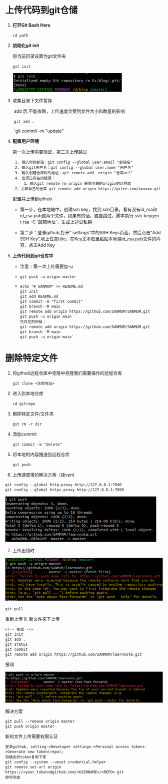 # 上传代码到git仓储

1. **打开Git Bash Here**

   `cd path`

2. **初始化git init**

   将当前目录设置为git文件夹

   `git init`

   ![git](git_config.assets/git.png)

3. 收集目录下文件暂存

   ​	add 后.不能省略，上传速度会受到文件大小和数量的影响

   ​		`git add .`

   ​		`git commit -m "update"

4. **配置用户环境**

   第一次上传需要验证，第二次上传跳过

   ```
    1. 输入你的邮箱：git config --global user.email "邮箱名"
    2. 输入git用户名：git config --global user.name "用户名"
    3. 输入创建仓库时的地址：git remote add  origin "仓库url"
    4. 出现已存在的错误：
    	1、输入git remote rm origin 删除关联的origin的远程库
   	2、关联自己的仓库 git remote add origin https://gitee.com/xxxxxx.git
   
   ```

   配置并上传到github

   - 第一步，在本地端中，创建ssh key，找到.ssh目录，看有没有id_rsa和id_rsa.pub这两个文件，如果有的话，直接跳过，脚本执行 ssh-keygen -t rsa -C '邮箱地址'，生成上述公私钥

   - 第二步：登录github,打开” settings”中的SSH Keys页面，然后点击“Add SSH Key”,填上任意title，在Key文本框里黏贴本地端id_rsa.pub文件的内容，点击Add Key

5. **上传代码到git仓库中**

   - 注意：第一次上传需要加-u

   - `git push -u origin master`

   - ```
     echo "# SANMUM" >> README.md
     git init
     git add README.md
     git commit -m "first commit"
     git branch -M main
     git remote add origin https://github.com/SANMUM/SANMUM.git
     git push -u origin main
     已存在的时候：
     git remote add origin https://github.com/SANMUM/SANMUM.git
     git branch -M main
     git push -u origin main`
     ```



# 删除特定文件

1. 将github远程仓库中克隆中克隆我们需要操作的远程仓库

   `git clone <仓库地址>`

2. 进入到本地仓库

    `cd gitrepo`

3. 删除特定文件/文件夹

    `git rm -r dir`

4. 添加commit

    `git commit -m "delete"`

5. 将本地的内容推送到远程仓库

    `git push`


6. 上传速度慢的解决方案（挂vpn)

  ```
  git config --global http.proxy http://127.0.0.1:7890
  git config --global https.proxy http://127.0.0.1:7890
  ```

  ![image-20221024133108731](git_config.assets/image-20221024133108731.png)

 7. 上传出错时

  ![image-20221024134043035](git_config.assets/image-20221024134043035.png)

  `git pull`

  重新上传
  8. 新文件夹下上传
  ```
  <!-- 生成 -->
  git init  
  git add .
  git status
  git commit
  git remote add origin https://github.com/SANMUM/learnnote.git
  ```
报错

![](./git_config.assets/Snipaste_2023-09-10_18-16-47.png)

解决方案
```
git pull --rebase origin master
git push origin master
```

新的文件上传需要权限认证
```
登录github, setting->Developer settings->Personal access tokens->Generate new token(repo);
将输出的token复制下来 
git config --system --unset credential.helper
git remote set-url origin https://<your_token>@github.com/<USERNAME>/<REPO>.git
即可完成
```